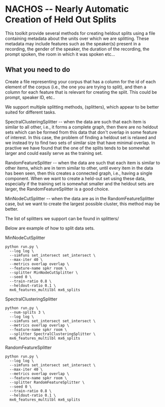 # NACHOS -- Nearly Automatic Creation of Held Out Splits

This toolkit provide several methods for creating heldout splits using a 
file containing metadata about the units over which we are splitting. These
metadata may include features such as the speaker(s) present in a recording,
the gender of the speaker, the duration of the recording, the prompt spoken, 
the room in which it was spoken etc...

## What you need to do

Create a file representing your corpus that has a column for the id of each
element of the corpus (i.e., the one you are trying to split), and then a
column for each feature that is relevant for creating the split. This could be
prompt, speaker ID, etc..

We support multiple splitting methods, (splitters), which appear to be better
suited for different tasks.

SpectralClusteringSplitter -- when the data are such that each item is similar
to all other, i.e., it forms a complete graph, then there are no heldout sets
which can be formed from this data that don't overlap in some feature of
interest. In this case, the problem of finding a heldout set is relaxed and
we instead try to find two sets of similar size that have minimal overlap. In
practive we have found that the one of the splits tends to be somewhat larger
and could easily serve as the training set.


RandomFeatureSplitter -- when the data are such that each item is similar to
other items, which are in term similar to other, until every item in the data
has been seen, then this creates a connected graph, i.e., having a single
component. When we want to create a held-out set using these data, especially
if the training set is somewhat smaller and the heldout sets are larger, the
RandomFeatureSplitter is a good choice.


MinNodeCutSplitter -- when the data are as in the RandomFeatureSplitter case, 
but we want to create the largest possible cluster, this method may be better.  

The list of splitters we support can be found in splitters/

Below are example of how to split data sets.

MinNodeCutSplitter
```
python run.py \
  --log log \
  --simfuns set_intersect set_intersect \
  --max-iter 40 \
  --metrics overlap overlap \
  --feature-name spkr room \
  --splitter MinNodeCutSplitter \
  --seed 0 \
  --train-ratio 0.8 \
  --heldout-ratio 0.1 \
  mx6_features_multilbl mx6_splits
```

SpectralClusteringSplitter
```
python run.py \
  --num-splits 3 \
  --log log \
  --simfuns set_intersect set_intersect \
  --metrics overlap overlap \
  --feature-name spkr room \
  --splitter SpectralClusteringSplitter \
  mx6_features_multilbl mx6_splits
```

RandomFeatureSplitter
```
python run.py \
  --log log \
  --simfuns set_intersect set_intersect \
  --max-iter 40 \
  --metrics overlap overlap \
  --feature-name spkr room \
  --splitter RandomFeatureSplitter \
  --seed 0 \
  --train-ratio 0.8 \
  --heldout-ratio 0.1 \
  mx6_features_multilbl mx6_splits
```

